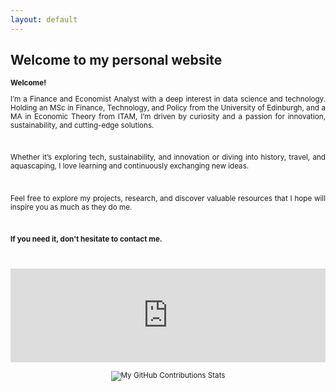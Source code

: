 ```yaml
---
layout: default
---
```


## Welcome to my personal website

<div style="text-align: justify;font-size:smaller;">
<b>Welcome!</b>

I’m a Finance and Economist Analyst with a deep interest in data science and technology. Holding an MSc in Finance, Technology, and Policy from the University of Edinburgh, and a MA in Economic Theory from ITAM, I’m driven by curiosity and a passion for innovation, sustainability, and cutting-edge solutions.

<br>

Whether it’s exploring tech, sustainability, and innovation or diving into history, travel, and aquascaping, I love learning and continuously exchanging new ideas. 

<br>

Feel free to explore my projects, research, and discover valuable resources that I hope will inspire you as much as they do me.

<br>

<b>If you need it, don't hesitate to contact me. </b>

<br>

<br>
<div style="text-align: center;">
    <iframe src="https://ghchart.rshah.org/GregSom-MSc" frameborder="0" scrolling="0" width="100%" height="150px" style="max-width: 600px; margin: auto;"></iframe>
</div>
<br>
<div style="text-align: center;">
    <img src="https://github-readme-stats.vercel.app/api?username=GregSom-MSc&show_icons=true&theme=calm" alt="My GitHub Contributions Stats" style="max-width: 600px; margin: auto;">
</div>
<br>
